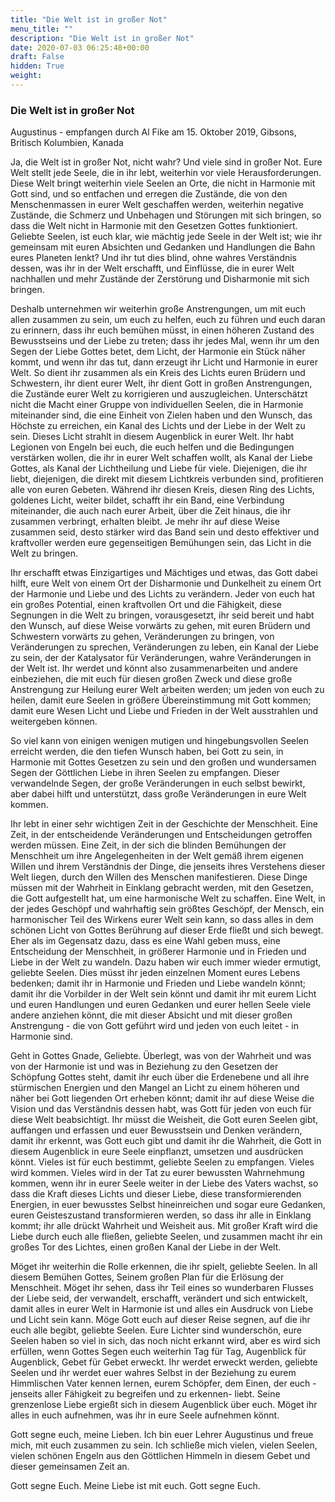 ```yaml
---
title: "Die Welt ist in großer Not"
menu_title: ""
description: "Die Welt ist in großer Not"
date: 2020-07-03 06:25:48+00:00
draft: False
hidden: True
weight:
---
```

### Die Welt ist in großer Not  

Augustinus - empfangen durch Al Fike am 15. Oktober 2019, Gibsons, Britisch Kolumbien, Kanada

Ja, die Welt ist in großer Not, nicht wahr? Und viele sind in großer Not. Eure Welt stellt jede Seele, die in ihr lebt, weiterhin vor viele Herausforderungen. Diese Welt bringt weiterhin viele Seelen an Orte, die nicht in Harmonie mit Gott sind, und so entfachen und erregen die Zustände, die von den Menschenmassen in eurer Welt geschaffen werden, weiterhin negative Zustände, die Schmerz und Unbehagen und Störungen mit sich bringen, so dass die Welt nicht in Harmonie mit den Gesetzen Gottes funktioniert. Geliebte Seelen, ist euch klar, wie mächtig jede Seele in der Welt ist; wie ihr gemeinsam mit euren Absichten und Gedanken und Handlungen die Bahn eures Planeten lenkt? Und ihr tut dies blind, ohne wahres Verständnis dessen, was ihr in der Welt erschafft, und Einflüsse, die in eurer Welt nachhallen und mehr Zustände der Zerstörung und Disharmonie mit sich bringen.  

Deshalb unternehmen wir weiterhin große Anstrengungen, um mit euch allen zusammen zu sein, um euch zu helfen, euch zu führen und euch daran zu erinnern, dass ihr euch bemühen müsst, in einen höheren Zustand des Bewusstseins und der Liebe zu treten; dass ihr jedes Mal, wenn ihr um den Segen der Liebe Gottes betet, dem Licht, der Harmonie ein Stück näher kommt, und wenn ihr das tut, dann erzeugt ihr Licht und Harmonie in eurer Welt. So dient ihr zusammen als ein Kreis des Lichts euren Brüdern und Schwestern, ihr dient eurer Welt, ihr dient Gott in großen Anstrengungen, die Zustände eurer Welt zu korrigieren und auszugleichen. Unterschätzt nicht die Macht einer Gruppe von individuellen Seelen, die in Harmonie miteinander sind, die eine Einheit von Zielen haben und den Wunsch, das Höchste zu erreichen, ein Kanal des Lichts und der Liebe in der Welt zu sein. Dieses Licht strahlt in diesem Augenblick in eurer Welt. Ihr habt Legionen von Engeln bei euch, die euch helfen und die Bedingungen verstärken wollen, die ihr in eurer Welt schaffen wollt, als Kanal der Liebe Gottes, als Kanal der Lichtheilung und Liebe für viele. Diejenigen, die ihr liebt, diejenigen, die direkt mit diesem Lichtkreis verbunden sind, profitieren alle von euren Gebeten. Während ihr diesen Kreis, diesen Ring des Lichts, goldenes Licht, weiter bildet, schafft ihr ein Band, eine Verbindung miteinander, die auch nach eurer Arbeit, über die Zeit hinaus, die ihr zusammen verbringt, erhalten bleibt. Je mehr ihr auf diese Weise zusammen seid, desto stärker wird das Band sein und desto effektiver und kraftvoller werden eure gegenseitigen Bemühungen sein, das Licht in die Welt zu bringen.

 Ihr erschafft etwas Einzigartiges und Mächtiges und etwas, das Gott dabei hilft, eure Welt von einem Ort der Disharmonie und Dunkelheit zu einem Ort der Harmonie und Liebe und des Lichts zu verändern. Jeder von euch hat ein großes Potential, einen kraftvollen Ort und die Fähigkeit, diese Segnungen in die Welt zu bringen, vorausgesetzt, ihr seid bereit und habt den Wunsch, auf diese Weise vorwärts zu gehen, mit euren Brüdern und Schwestern vorwärts zu gehen, Veränderungen zu bringen, von Veränderungen zu sprechen, Veränderungen zu leben, ein Kanal der Liebe zu sein, der der Katalysator für Veränderungen, wahre Veränderungen in der Welt ist. Ihr werdet und könnt also zusammenarbeiten und andere einbeziehen, die mit euch für diesen großen Zweck und diese große Anstrengung zur Heilung eurer Welt arbeiten werden; um jeden von euch zu heilen, damit eure Seelen in größere Übereinstimmung mit Gott kommen; damit eure Wesen Licht und Liebe und Frieden in der Welt ausstrahlen und weitergeben können.

So viel kann von einigen wenigen mutigen und hingebungsvollen Seelen erreicht werden, die den tiefen Wunsch haben, bei Gott zu sein, in Harmonie mit Gottes Gesetzen zu sein und den großen und wundersamen Segen der Göttlichen Liebe in ihren Seelen zu empfangen. Dieser verwandelnde Segen, der große Veränderungen in euch selbst bewirkt, aber dabei hilft und unterstützt, dass große Veränderungen in eure Welt kommen.

Ihr lebt in einer sehr wichtigen Zeit in der Geschichte der Menschheit. Eine Zeit, in der entscheidende Veränderungen und Entscheidungen getroffen werden müssen. Eine Zeit, in der sich die blinden Bemühungen der Menschheit um ihre Angelegenheiten in der Welt gemäß ihrem eigenen Willen und ihrem Verständnis der Dinge, die jenseits ihres Verstehens dieser Welt liegen, durch den Willen des Menschen manifestieren. Diese Dinge müssen mit der Wahrheit in Einklang gebracht werden, mit den Gesetzen, die Gott aufgestellt hat, um eine harmonische Welt zu schaffen. Eine Welt, in der jedes Geschöpf und wahrhaftig sein größtes Geschöpf, der Mensch, ein harmonischer Teil des Wirkens eurer Welt sein kann, so dass alles in dem schönen Licht von Gottes Berührung auf dieser Erde fließt und sich bewegt. Eher als im Gegensatz dazu, dass es eine Wahl geben muss, eine Entscheidung der Menschheit, in größerer Harmonie und in Frieden und Liebe in der Welt zu wandeln.  Dazu haben wir euch immer wieder ermutigt, geliebte Seelen. Dies müsst ihr jeden einzelnen Moment eures Lebens bedenken; damit ihr in Harmonie und Frieden und Liebe wandeln könnt; damit ihr die Vorbilder in der Welt sein könnt und damit ihr mit eurem Licht und euren Handlungen und euren Gedanken und eurer hellen Seele viele andere anziehen könnt, die mit dieser Absicht und mit dieser großen Anstrengung - die von Gott geführt wird und jeden von euch leitet - in Harmonie sind.  

Geht in Gottes Gnade, Geliebte. Überlegt, was von der Wahrheit und was von der Harmonie ist und was in Beziehung zu den Gesetzen der Schöpfung Gottes steht, damit ihr euch über die Erdenebene und all ihre stürmischen Energien und den Mangel an Licht zu einem höheren und näher bei Gott liegenden Ort erheben könnt; damit ihr auf diese Weise die Vision und das Verständnis dessen habt, was Gott für jeden von euch für diese Welt beabsichtigt. Ihr müsst die Weisheit, die Gott euren Seelen gibt, auffangen und erfassen und euer Bewusstsein und Denken verändern, damit ihr erkennt, was Gott euch gibt und damit ihr die Wahrheit, die Gott in diesem Augenblick in eure Seele einpflanzt, umsetzen und ausdrücken könnt. Vieles ist für euch bestimmt, geliebte Seelen zu empfangen. Vieles wird kommen. Vieles wird in der Tat zu eurer bewussten Wahrnehmung kommen, wenn ihr in eurer Seele weiter in der Liebe des Vaters wachst, so dass die Kraft dieses Lichts und dieser Liebe, diese transformierenden Energien, in euer bewusstes Selbst hineinreichen und sogar eure Gedanken, euren Geisteszustand transformieren werden, so dass ihr alle in Einklang kommt; ihr alle drückt Wahrheit und Weisheit aus. Mit großer Kraft wird die Liebe durch euch alle fließen, geliebte Seelen, und zusammen macht ihr ein großes Tor des Lichtes, einen großen Kanal der Liebe in der Welt.

Möget ihr weiterhin die Rolle erkennen, die ihr spielt, geliebte Seelen. In all diesem Bemühen Gottes, Seinem großen Plan für die Erlösung der Menschheit. Möget ihr sehen, dass ihr Teil eines so wunderbaren Flusses der Liebe seid, der verwandelt, erschafft, verändert und sich entwickelt, damit alles in eurer Welt in Harmonie ist und alles ein Ausdruck von Liebe und Licht sein kann. Möge Gott euch auf dieser Reise segnen, auf die ihr euch alle begibt, geliebte Seelen. Eure Lichter sind wunderschön, eure Seelen haben so viel in sich, das noch nicht erkannt wird, aber es wird sich erfüllen, wenn Gottes Segen euch weiterhin Tag für Tag, Augenblick für Augenblick, Gebet für Gebet erweckt. Ihr werdet erweckt werden, geliebte Seelen und ihr werdet euer wahres Selbst in der Beziehung zu eurem Himmlischen Vater kennen lernen, eurem Schöpfer, dem Einen, der euch -jenseits aller Fähigkeit zu begreifen und zu erkennen- liebt. Seine grenzenlose Liebe ergießt sich in diesem Augenblick über euch. Möget ihr alles in euch aufnehmen, was ihr in eure Seele aufnehmen könnt.

Gott segne euch, meine Lieben. Ich bin euer Lehrer Augustinus und freue mich, mit euch zusammen zu sein. Ich schließe mich vielen, vielen Seelen, vielen schönen Engeln aus den Göttlichen Himmeln in diesem Gebet und dieser gemeinsamen Zeit an.

Gott segne Euch. Meine Liebe ist mit euch. Gott segne Euch.
